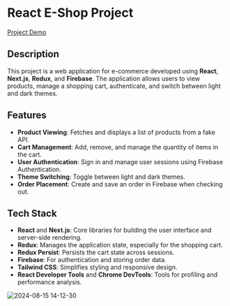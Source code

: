 # React E-Shop Project
[Project Demo](https://fake-eshop-nextjs.vercel.app/)
## Description

This project is a web application for e-commerce developed using **React**, **Next.js**, **Redux**, and **Firebase**. The application allows users to view products, manage a shopping cart, authenticate, and switch between light and dark themes.

## Features

- **Product Viewing**: Fetches and displays a list of products from a fake API.
- **Cart Management**: Add, remove, and manage the quantity of items in the cart.
- **User Authentication**: Sign in and manage user sessions using Firebase Authentication.
- **Theme Switching**: Toggle between light and dark themes.
- **Order Placement**: Create and save an order in Firebase when checking out.

## Tech Stack

- **React** and **Next.js**: Core libraries for building the user interface and server-side rendering.
- **Redux**: Manages the application state, especially for the shopping cart.
- **Redux Persist**: Persists the cart state across sessions.
- **Firebase**: For authentication and storing order data.
- **Tailwind CSS**: Simplifies styling and responsive design.
- **React Developer Tools** and **Chrome DevTools**: Tools for profiling and performance analysis.


![2024-08-15 14-12-30](https://github.com/user-attachments/assets/d4e9f66c-adc7-4f20-926c-b25da2449359)
